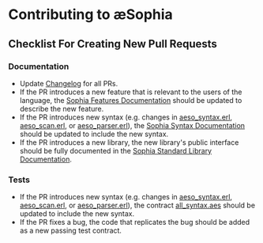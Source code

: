 # Contributing to æSophia

## Checklist For Creating New Pull Requests

### Documentation

- Update [Changelog](CHANGELOG.md) for all PRs.
- If the PR introduces a new feature that is relevant to the users of the language, the [Sophia Features Documentation](docs/sophia_features.md) should be updated to describe the new feature.
- If the PR introduces new syntax (e.g. changes in [aeso_syntax.erl](src/aeso_syntax.erl), [aeso_scan.erl](src/aeso_scan.erl), or [aeso_parser.erl](src/aeso_parser.erl)), the [Sophia Syntax Documentation](docs/sophia_syntax.md) should be updated to include the new syntax.
- If the PR introduces a new library, the new library's public interface should be fully documented in the [Sophia Standard Library Documentation](docs/sophia_stdlib.md).

### Tests

- If the PR introduces new syntax (e.g. changes in [aeso_syntax.erl](src/aeso_syntax.erl), [aeso_scan.erl](src/aeso_scan.erl), or [aeso_parser.erl](src/aeso_parser.erl)), the contract [all_syntax.aes](test/contracts/all_syntax.aes) should be updated to include the new syntax.
- If the PR fixes a bug, the code that replicates the bug should be added as a new passing test contract.